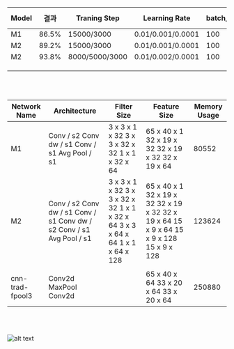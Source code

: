 | Model           | 결과                                                             | Traning Step                                                                 | Learning Rate                                                                      | batch_size                        | optimizer                | activation function | silence_percentage | unknown_percentage | time_shift_ms | sample_rate |
|-----------------|------------------------------------------------------------------|------------------------------------------------------------------------------|------------------------------------------------------------------------------------|-----------------------------------|--------------------------|---------------------|--------------------|--------------------|---------------|-------------|
| M1              | 86.5%                                                            | 15000/3000                                                                   | 0.01/0.001/0.0001                                                                  | 100                               | GradientDescentOptimizer | Relu                | 10                 | 10                 | 100           | 16000       |
| M2              | 89.2%                                                            | 15000/3000                                                                   | 0.01/0.001/0.0001                                                                  | 100                               | GradientDescentOptimizer | Relu                |                    |                    |               |             |
| M2              | 93.8%                                                            | 8000/5000/3000                                                               | 0.01/0.002/0.0001                                                                  | 100                               | RMSPropOptimizer         | Relu                |                    |                    |               |             |
|                 |                                                                  |                                                                              |                                                                                    |                                   |                          |                     |                    |                    |               |             |
|                 |                                                                  |                                                                              |                                                                                    |                                   |                          |                     |                    |                    |               |             |
|                 |                                                                  |                                                                              |                                                                                    |                                   |                          |                     |                    |                    |               |             |

</br>
</br>


| Network Name    | Architecture                                                          | Filter Size                                                                      | Feature Size                                                                             | Memory Usage |
|-----------------|-----------------------------------------------------------------------|----------------------------------------------------------------------------------|------------------------------------------------------------------------------------------|--------------|
| M1              | Conv / s2 Conv dw / s1 Conv / s1 Avg Pool / s1                        | 3 x 3 x 1 x 32  3 x 3 x 32 x 32 1 x 1 x 32 x 64                                  | 65 x 40 x 1 32 x 19 x 32 32 x 19 x 32 32 x 19 x 64                                       | 80552        |
| M2              | Conv / s2 Conv dw / s1 Conv / s1 Conv dw / s2 Conv / s1 Avg Pool / s1 | 3 x 3 x 1 x 32  3 x 3 x 32 x 32 1 x 1 x 32 x 64 3 x 3 x 64 x 64 1 x 1 x 64 x 128 | 65 x 40 x 1 32 x 19 x 32 32 x 19 x 32 32 x 19 x 64 15 x 9 x 64 15 x 9 x 128 15 x 9 x 128 | 123624       |
|                 |                                                                       |                                                                                  |                                                                                          |              |
| cnn-trad-fpool3 | Conv2d MaxPool Conv2d                                                 |                                                                                  | 65 x 40 x 64 33 x 20 x 64 33 x 20 x 64                                                   | 250880       |


</br>
</br>

![alt text](https://i.imgur.com/eqadZIy.png)
